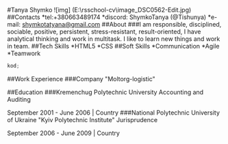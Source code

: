 #Tanya Shymko
![img] (E:\rsschool-cv\image_DSC0562-Edit.jpg)
##Contacts
*tel:+380663489174
*discord: ShymkoTanya (@Tishunya)
\*e-mail: shymkotatyana@gmail.com
##About
###I am responsible, disciplined, sociable, positive, persistent, stress-resistant, result-oriented, I have analytical thinking and work in multitask. I like to learn new things and work in team.
##Tech Skills
\*HTML5
\*CSS
##Soft Skills
\*Communication
\*Agile
\*Teamwork

```javascript
kod;
```

##Work Experience
###Company "Moltorg-logistic"

##Education
###Kremenchug Polytechnic University
Accounting and Auditing

September 2001 - June 2006 | Country
###National Polytechnic University of Ukraine "Kyiv Polytechnic Institute"
Jurisprudence

September 2006 - June 2009 | Country
